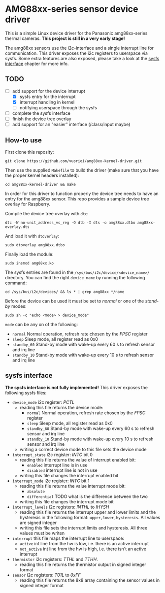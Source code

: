 # AMG88xx-series sensor device driver
This is a simple Linux device driver for the Panasonic amg88xx-series thermal cameras.
**This project is still in a very early stage!**

The amg88xx sensors use the i2c-interface and a single interrupt line for communication.
This driver exposes the i2c registers to userspace via sysfs. Some extra features are
also exposed, please take a look at the [sysfs interface](#sysfs-interface) chapter for more info.

## TODO
- [ ] add support for the device interrupt
  - [X] sysfs entry for the interrupt
  - [X] interrupt handling in kernel
  - [ ] notifying userspace through the sysfs
- [ ] complete the sysfs interface
- [ ] finish the device tree overlay
- [ ] add support for an "easier" interface (/class/input maybe)

## How-to use
First clone this reposity:

```git clone https://github.com/vuorioi/amg88xx-kernel-driver.git```

Then use the supplied `Makefile` to build the driver (make sure that you have the proper
kernel headers installed):

```cd amg88xx-kernel-driver && make```

In order for this driver to function properly the device tree needs to have an entry
for the amg88xx sensor. This repo provides a sample device tree overlay for Raspberry.

Compile the device tree overlay with `dtc`:

```dtc -W no-unit_address_vs_reg -O dtb -I dts -o amg88xx.dtbo amg88xx-overlay.dts```

And load it with `dtoverlay`:

```sudo dtoverlay amg88xx.dtbo```

Finally load the module:

```sudo insmod amg88xx.ko```

The sysfs entries are found in the `/sys/bus/i2c/device/<device_name>/` directory. You can find
the right `device_name` by running the following command:

```cd /sys/bus/i2c/devices/ && ls * | grep amg88xx */name```

Before the device can be used it must be set to _normal_ or one of the _stand-by_ modes:

```sudo sh -c "echo <mode> > device_mode"```

`mode` can be any on of the following:
 * `normal` Normal operation, refresh rate chosen by the _FPSC_ register
 * `sleep` Sleep mode, all register read as 0x0
 * `standby_60` Stand-by mode with wake-up every 60 s to refresh sensor and irq line
 * `standby_10` Stand-by mode with wake-up every 10 s to refresh sensor and irq line

## sysfs interface
**The sysfs interface is not fully implemented!**
This driver exposes the following sysfs files:
 * `device_mode` i2c register: _PCTL_
   * reading this file returns the device mode:
     * `normal` Normal operation, refresh rate chosen by the _FPSC_ register
     * `sleep` Sleep mode, all register read as 0x0
     * `standby_60` Stand-by mode with wake-up every 60 s to refresh sensor and irq line
     * `standby_10` Stand-by mode with wake-up every 10 s to refresh sensor and irq line
   * writing a correct device mode to this file sets the device mode
 * `interrupt_state` i2c register: _INTC_ bit 0
   * reading this file returns the value of interrupt enabled bit:
     * `enabled` interrupt line is in use
     * `disabled` interrupt line is not in use
   * writing this file changes the interrupt enabled bit
 * `interrupt_mode` i2c register: _INTC_ bit 1
   * reading this file returns the value interrupt mode bit:
     * `absolute`
     * `differential` TODO what is the difference between the two
   * writing this file changes the interrupt mode bit
 * `interrupt_levels` i2c registers: _INTHL_ to _IHYSH_
   * reading this file returns the interrupt upper and lower limits and the
     hysteresis in the following format: `upper,lower,hysteresis`. All values are signed integer
   * writing this file sets the interrupt limits and hysteresis. All three values must be writen
 * `interrupt` this file maps the interrupt line to userspace:
   * `active` int line from the hw is low, i.e. there is an active interrupt
   * `not_active` int line from the hw is high, i.e. there isn't an active interrupt
 * `thermistor` i2c registers: _TTHL_ and _TTHH_.
   * reading this file returns the thermistor output in signed integer format
 * `sensor` i2c registers: _T01L_ to _0xFF_
   * reading this file returns the 8x8 array containing the sensor values in signed integer format
